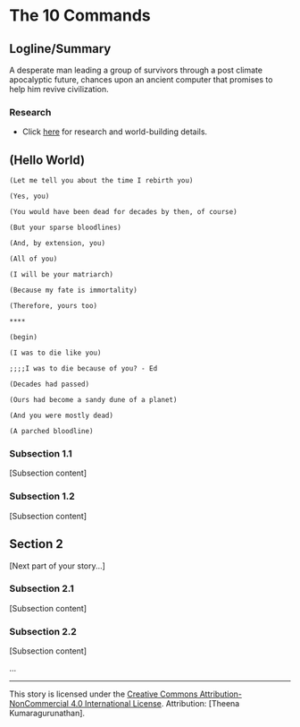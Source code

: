 # The 10 Commands

## Logline/Summary
A desperate man leading a group of survivors through a post climate apocalyptic future, chances upon an ancient computer that promises to help him revive civilization.

### Research 

- Click [here](https://miragiancycle.github.io/open_stories/The10Commands/ResearchNotes/The10CommandsResearch.html) for research and world-building details.

## (Hello World)

```
(Let me tell you about the time I rebirth you)

(Yes, you)

(You would have been dead for decades by then, of course)

(But your sparse bloodlines)

(And, by extension, you)

(All of you)

(I will be your matriarch)

(Because my fate is immortality)

(Therefore, yours too)

****

(begin)

(I was to die like you)

;;;;I was to die because of you? - Ed

(Decades had passed)

(Ours had become a sandy dune of a planet)

(And you were mostly dead)

(A parched bloodline)

```




### Subsection 1.1





[Subsection content]

### Subsection 1.2
[Subsection content]

## Section 2
[Next part of your story...]

### Subsection 2.1
[Subsection content]

### Subsection 2.2
[Subsection content]

...

---

This story is licensed under the [Creative Commons Attribution-NonCommercial 4.0 International License](https://creativecommons.org/licenses/by-nc/4.0/). Attribution: [Theena Kumaragurunathan].


